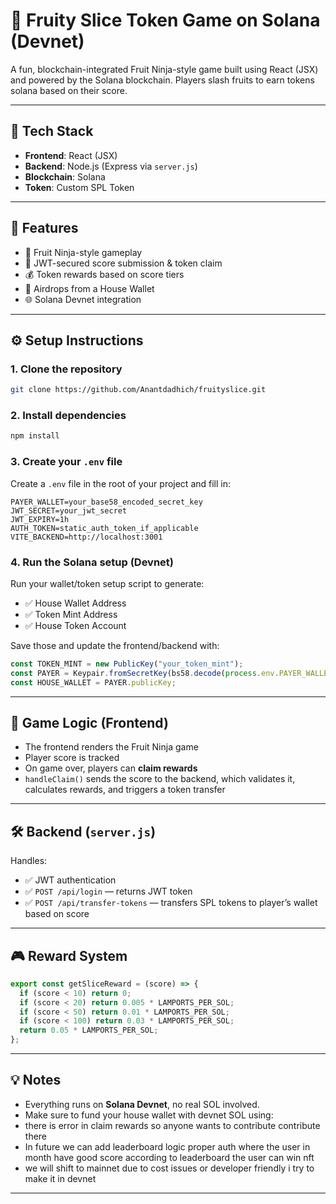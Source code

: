 # 🍉 Fruity Slice Token Game on Solana (Devnet)

A fun, blockchain-integrated Fruit Ninja-style game built using React (JSX) and powered by the Solana blockchain. Players slash fruits to earn tokens solana based on their score.

---

## 📁 Tech Stack

- **Frontend**: React (JSX)
- **Backend**: Node.js (Express via `server.js`)
- **Blockchain**: Solana 
- **Token**: Custom SPL Token

---

## 🚀 Features

- 🍉 Fruit Ninja-style gameplay
- 🔐 JWT-secured score submission & token claim
- 💰 Token rewards based on score tiers
- 💸 Airdrops from a House Wallet
- 🌐 Solana Devnet integration

---

## ⚙️ Setup Instructions

### 1. Clone the repository
```bash
git clone https://github.com/Anantdadhich/fruityslice.git
```

### 2. Install dependencies
```bash
npm install
```

### 3. Create your `.env` file
Create a `.env` file in the root of your project and fill in:
```env
PAYER_WALLET=your_base58_encoded_secret_key
JWT_SECRET=your_jwt_secret
JWT_EXPIRY=1h
AUTH_TOKEN=static_auth_token_if_applicable
VITE_BACKEND=http://localhost:3001
```

### 4. Run the Solana setup (Devnet)
Run your wallet/token setup script to generate:
- ✅ House Wallet Address
- ✅ Token Mint Address
- ✅ House Token Account

Save those and update the frontend/backend with:
```js
const TOKEN_MINT = new PublicKey("your_token_mint");
const PAYER = Keypair.fromSecretKey(bs58.decode(process.env.PAYER_WALLET));
const HOUSE_WALLET = PAYER.publicKey;
```

---

## 🧠 Game Logic (Frontend)

- The frontend renders the Fruit Ninja game
- Player score is tracked
- On game over, players can **claim rewards**
- `handleClaim()` sends the score to the backend, which validates it, calculates rewards, and triggers a token transfer

---

## 🛠 Backend (`server.js`)

Handles:
- ✅ JWT authentication
- ✅ `POST /api/login` — returns JWT token
- ✅ `POST /api/transfer-tokens` — transfers SPL tokens to player’s wallet based on score

---

## 🎮 Reward System
```js
export const getSliceReward = (score) => {
  if (score < 10) return 0;
  if (score < 20) return 0.005 * LAMPORTS_PER_SOL;
  if (score < 50) return 0.01 * LAMPORTS_PER_SOL;
  if (score < 100) return 0.03 * LAMPORTS_PER_SOL;
  return 0.05 * LAMPORTS_PER_SOL;
};
```

---

## 💡 Notes

- Everything runs on **Solana Devnet**, no real SOL involved.
- Make sure to fund your house wallet with devnet SOL using:
- there is error in claim rewards so anyone wants to contribute contribute there
- In future we can add leaderboard logic proper auth where the user in month have good score according 
 to leaderboard the user can win nft 
- we will shift to mainnet due to cost issues or developer friendly i try to make it in devnet 

---



